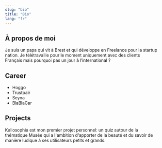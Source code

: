 ```yaml
---
slug: "bio"
title: "Bio"
lang: "fr"
---
```


<section>
<h2>À propos de moi</h2>
<p>Je suis un papa qui vit à Brest et qui développe en Freelance pour la startup nation. Je télétravaille pour le moment uniquement avec des clients Français mais pourquoi pas un jour à l'international ?</p>
</section>

<section>
<h2>Career</h2>
<ul>
    <li>Hoggo</li>
    <li>Trustpair</li>
    <li>Seyna</li>
    <li>BlaBlaCar</li>
</ul>
</section>

<section>
<h2>Projects</h2>
<p>Kallosophia est mon premier projet personnel: un quiz autour de la thématique Musée qui a l'ambition d'apporter de la beauté et du savoir de manière ludique à ses utilisateurs petits et grands.</p>
</section>
